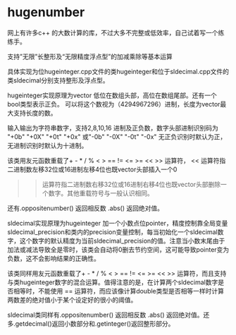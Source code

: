 # hugenumber

网上有许多c++ 的大数计算的库，不过大多不完整或低效率，自己试着写一个练练手。

支持”无限”长整形及“无限精度浮点型”的加减乘除等基本运算

具体实现为位hugeinteger.cpp文件的类hugeinteger和位于sldecimal.cpp文件的类sldecimal分别支持整形及浮点型。

hugeinteger实现原理为vector<unsigned int> 低位在数组头部，高位在数组尾部。还有一个bool类型表示正负。
  可以将这个数视为（4294967296）进制，长度为vector最大支持长度的数。
  
输入输出为字符串数字，支持2,8,10,16 进制及正负数，数字头部进制识别码为 "+0b" "+0X" "+0t" "+0x" 或"-0b" "-0X" "-0t" "-0x" 无正负识别时默认为正，
无进制识别时默认为十进制。

该类用友元函数重载了+ - * / % < > == != <= >= << >> 运算符， << 运算符指二进制数左移32位或16进制左移4位也既vector头部插入一个0
>> 运算符指二进制数右移32位或16进制右移4位也既vector头部删除一个数字。其他重载符号与一般认识相同。

还有.oppositenumber() 返回相反数 .abs() 返回绝对值。

sldecimal实现原理为hugeinteger 加一个小数点位pointer，精度控制靠全局变量sldecimal_precision和类内的precision变量控制，每当初始化一个sldecimal数字，这个数字的默认精度为当前sldecimal_precision的值。注意当小数末尾由于加法或减法导致全是零时，该类会自动将0删去节约空间，这可能导致pointer变为负数，这不会影响结果的正确性。

该类同样用友元函数重载了+ - * / % < > == != <= >= << >> 运算符，而且支持与类hugeinteger数字的混合运算。值得注意的是，在计算两个sldecimal数字是否相等时，不能使用 == 运算符，而应该像计算double类型是否相等一样时计算两数差的绝对值小于某个设定好的很小的阈值。

sldecimal类同样有.oppositenumber() 返回相反数 .abs() 返回绝对值。还多.getdecimal()返回小数部分和.getinteger()返回整形部分。
